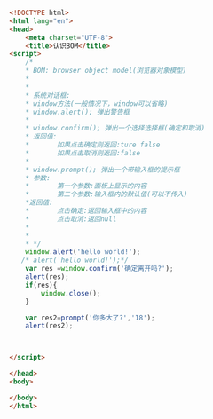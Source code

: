 
<BlogInfo title="57.认识BOM" author="白日梦想猿" pv=0 read_times=0 pre_cost_time=0分40秒 category="js学习" tag_list="['js学习']" create_time="2020.10.02 15:44:10" update_time="2020.10.02 15:59:06" />

```html
<!DOCTYPE html>
<html lang="en">
<head>
    <meta charset="UTF-8">
    <title>认识BOM</title>
<script>
    /*
    * BOM: browser object model(浏览器对象模型)
    *
    *
    * 系统对话框:
    * window方法(一般情况下，window可以省略)
    * window.alert(); 弹出警告框
    *
    * window.confirm(); 弹出一个选择选择框(确定和取消)
    * 返回值:
    *       如果点击确定则返回:ture false
    *       如果点击取消则返回:false
    *
    * window.prompt(); 弹出一个带输入框的提示框
    * 参数:
    *       第一个参数:面板上显示的内容
    *       第二个参数:输入框内的默认值(可以不传入)
    *返回值:
    *       点击确定:返回输入框中的内容
    *       点击取消:返回null
    *
    *
    * */
    window.alert('hello world!');
   /* alert('hello world!');*/
    var res =window.confirm('确定离开吗?');
    alert(res);
    if(res){
        window.close();
    }

    var res2=prompt('你多大了?','18');
    alert(res2);



</script>

</head>
<body>

</body>
</html>
```
